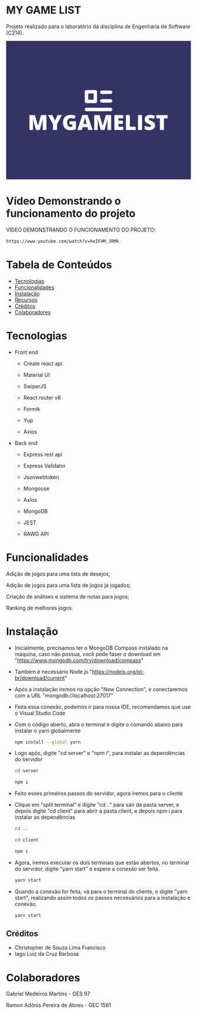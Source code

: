 # MY GAME LIST
Projeto realizado para o laboratório da disciplina de Engenharia de Software (C214).

![Imagem do Projeto](mygamelist-logo.png)

# Vídeo Demonstrando o funcionamento do projeto

VÍDEO DEMONSTRANDO O FUNCIONAMENTO DO PROJETO:

   ```sh
   https://www.youtube.com/watch?v=heIFHM_JRMk
   ```


# Tabela de Conteúdos

- [Tecnologias](#tecnologias)
- [Funcionalidades](#funcionalidades)
- [Instalação](#instalação)
- [Recursos](#recursos)
- [Créditos](#créditos)
- [Colaboradores](#colaboradores)

# Tecnologias

- Front end
    - Create react api
  
    - Material UI
 
    - SwiperJS
      
    - React router v6
      
    - Formik
      
    - Yup
      
    - Axios

- Back end

    - Express rest api
      
    - Express Validator
      
    - Jsonwebtoken
      
    - Mongoose
      
    - Axios
      
    - MongoDB
      
    - JEST
      
    - RAWG API
  

# Funcionalidades


Adição de jogos para uma lista de desejos;

Adição de jogos para uma lista de jogos já jogados;

Criação de análises e sistema de notas para jogos;

Ranking de melhores jogos.

# Instalação

- Inicialmente, precisamos ter o MongoDB Compass instalado na máquina, caso não possua, você pode faser o download em "https://www.mongodb.com/try/download/compass"
- Também é necessário Node.js "https://nodejs.org/pt-br/download/current"
- Após a instalação iremos na opção "New Connection", e conectaremos com a URL "mongodb://localhost:27017"
- Feita essa conexão, podemos ir para nossa IDE, recomendamos que use o Visual Studio Code
- Com o código aberto, abra o terminal e digite o comando abaixo  para instalar o yarn globalmente
  
   ```sh
   npm install --global yarn
   ```
   
- Logo após, digite "cd server" e "npm i", para instalar as dependências do servidor
  
   ```sh
   cd server
   ```
   ```sh
   npm i
   ```
   
- Feito esses primeiros passos do servidor, agora iremos para o cliente
- Clique em "split terminal" e digite "cd .." para sair da pasta server, e depois digite "cd client" para abrir a pasta client, e depois npm i para instalar as dependências

   ```sh
   cd ..
   ```
   ```sh
   cd client
   ```
   ```sh
   npm i
   ```
   
- Agora, iremos executar os dois terminais que estão abertos, no terminal do servidor, digite "yarn start" e espere a conexão ser feita.
  
   ```sh
   yarn start
   ```
   
- Quando a conexão for feita, vá para o terminal do cliente, e digite "yarn start", realizando assim todos os passos necessários para a instalação e conexão.
  
   ```sh
   yarn start
   ```


## Créditos

- Christopher de Souza Lima Francisco
- Iago Luiz da Cruz Barbosa


# Colaboradores

Gabriel Medeiros Martins - GES 97

Ramon Adônis Pereira de Abreu - GEC 1581



